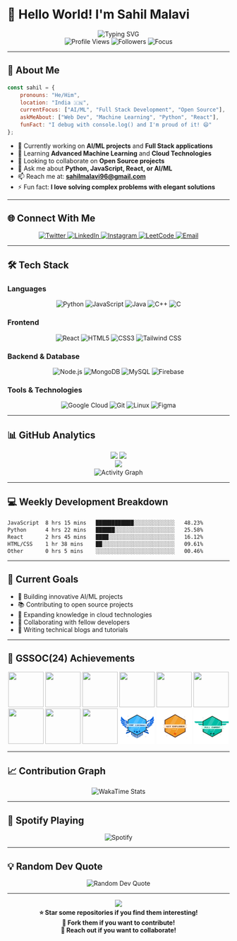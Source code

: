 # 👋 Hello World! I'm Sahil Malavi

<div align="center">
  <img src="https://readme-typing-svg.herokuapp.com?font=Fira+Code&size=28&duration=3000&pause=1000&color=00D9FF&center=true&vCenter=true&width=600&lines=Software+Developer;AI%2FML+Enthusiast;Full+Stack+Developer;Open+Source+Contributor" alt="Typing SVG" />
</div>

<div align="center">
  <img src="https://komarev.com/ghpvc/?username=SahilMalavi&label=Profile%20Views&color=00d9ff&style=for-the-badge" alt="Profile Views" />
  <img src="https://img.shields.io/github/followers/SahilMalavi?label=Followers&style=for-the-badge&color=00d9ff" alt="Followers" />
  <img src="https://img.shields.io/badge/Focus-AI%2FML%20%26%20Web%20Development-00d9ff?style=for-the-badge" alt="Focus" />
</div>

---

## 🚀 About Me

```javascript
const sahil = {
    pronouns: "He/Him",
    location: "India 🇮🇳",
    currentFocus: ["AI/ML", "Full Stack Development", "Open Source"],
    askMeAbout: ["Web Dev", "Machine Learning", "Python", "React"],
    funFact: "I debug with console.log() and I'm proud of it! 😄"
};
```

- 🔭 Currently working on **AI/ML projects** and **Full Stack applications**
- 🌱 Learning **Advanced Machine Learning** and **Cloud Technologies**
- 👯 Looking to collaborate on **Open Source projects**
- 💬 Ask me about **Python, JavaScript, React, or AI/ML**
- 📫 Reach me at: **sahilmalavi96@gmail.com**
- ⚡ Fun fact: **I love solving complex problems with elegant solutions**

---

## 🌐 Connect With Me

<div align="center">
  <a href="https://x.com/i/flow/login?redirect_after_login=%2FSahil28653635">
    <img src="https://img.shields.io/badge/Twitter-1DA1F2?style=for-the-badge&logo=twitter&logoColor=white" alt="Twitter" />
  </a>
  <a href="https://www.linkedin.com/in/sahil-malavi">
    <img src="https://img.shields.io/badge/LinkedIn-0077B5?style=for-the-badge&logo=linkedin&logoColor=white" alt="LinkedIn" />
  </a>
  <a href="https://www.instagram.com/sahil.malavi/">
    <img src="https://img.shields.io/badge/Instagram-E4405F?style=for-the-badge&logo=instagram&logoColor=white" alt="Instagram" />
  </a>
  <a href="https://leetcode.com/u/sahilmalavi96/">
    <img src="https://img.shields.io/badge/LeetCode-FFA116?style=for-the-badge&logo=leetcode&logoColor=black" alt="LeetCode" />
  </a>
  <a href="mailto:sahilmalavi96@gmail.com">
    <img src="https://img.shields.io/badge/Email-D14836?style=for-the-badge&logo=gmail&logoColor=white" alt="Email" />
  </a>
</div>

---

## 🛠️ Tech Stack

### Languages
<div align="center">
  <img src="https://img.shields.io/badge/Python-3776AB?style=for-the-badge&logo=python&logoColor=white" alt="Python" />
  <img src="https://img.shields.io/badge/JavaScript-F7DF1E?style=for-the-badge&logo=javascript&logoColor=black" alt="JavaScript" />
  <img src="https://img.shields.io/badge/Java-ED8B00?style=for-the-badge&logo=java&logoColor=white" alt="Java" />
  <img src="https://img.shields.io/badge/C++-00599C?style=for-the-badge&logo=c%2B%2B&logoColor=white" alt="C++" />
  <img src="https://img.shields.io/badge/C-00599C?style=for-the-badge&logo=c&logoColor=white" alt="C" />
</div>

### Frontend
<div align="center">
  <img src="https://img.shields.io/badge/React-20232A?style=for-the-badge&logo=react&logoColor=61DAFB" alt="React" />
  <img src="https://img.shields.io/badge/HTML5-E34F26?style=for-the-badge&logo=html5&logoColor=white" alt="HTML5" />
  <img src="https://img.shields.io/badge/CSS3-1572B6?style=for-the-badge&logo=css3&logoColor=white" alt="CSS3" />
  <img src="https://img.shields.io/badge/Tailwind_CSS-38B2AC?style=for-the-badge&logo=tailwind-css&logoColor=white" alt="Tailwind CSS" />
</div>

### Backend & Database
<div align="center">
  <img src="https://img.shields.io/badge/Node.js-43853D?style=for-the-badge&logo=node.js&logoColor=white" alt="Node.js" />
  <img src="https://img.shields.io/badge/MongoDB-4EA94B?style=for-the-badge&logo=mongodb&logoColor=white" alt="MongoDB" />
  <img src="https://img.shields.io/badge/MySQL-00000F?style=for-the-badge&logo=mysql&logoColor=white" alt="MySQL" />
  <img src="https://img.shields.io/badge/Firebase-039BE5?style=for-the-badge&logo=Firebase&logoColor=white" alt="Firebase" />
</div>

### Tools & Technologies
<div align="center">
  <img src="https://img.shields.io/badge/Google_Cloud-4285F4?style=for-the-badge&logo=google-cloud&logoColor=white" alt="Google Cloud" />
  <img src="https://img.shields.io/badge/Git-F05032?style=for-the-badge&logo=git&logoColor=white" alt="Git" />
  <img src="https://img.shields.io/badge/Linux-FCC624?style=for-the-badge&logo=linux&logoColor=black" alt="Linux" />
  <img src="https://img.shields.io/badge/Figma-F24E1E?style=for-the-badge&logo=figma&logoColor=white" alt="Figma" />
</div>

---

## 📊 GitHub Analytics

<div align="center">
  <img height="180em" src="https://github-readme-stats.vercel.app/api?username=SahilMalavi&show_icons=true&theme=tokyonight&include_all_commits=true&count_private=true"/>
  <img height="180em" src="https://github-readme-stats.vercel.app/api/top-langs/?username=SahilMalavi&layout=compact&langs_count=8&theme=tokyonight"/>
</div>

<div align="center">
  <img src="https://github-readme-streak-stats.herokuapp.com/?user=SahilMalavi&theme=tokyonight"/>
</div>

<div align="center">
  <img src="https://github-readme-activity-graph.vercel.app/graph?username=SahilMalavi&theme=tokyo-night&bg_color=1a1b27&color=00d9ff&line=00d9ff&point=ffffff" alt="Activity Graph" />
</div>

---

## 💻 Weekly Development Breakdown

<!--START_SECTION:waka-->
```text
JavaScript  8 hrs 15 mins   ████████████░░░░░░░░░░░░░   48.23%
Python      4 hrs 22 mins   ██████░░░░░░░░░░░░░░░░░░░   25.58%
React       2 hrs 45 mins   ████░░░░░░░░░░░░░░░░░░░░░   16.12%
HTML/CSS    1 hr 38 mins    ██░░░░░░░░░░░░░░░░░░░░░░░   09.61%
Other       0 hrs 5 mins    ░░░░░░░░░░░░░░░░░░░░░░░░░   00.46%
```
<!--END_SECTION:waka-->

---

## 🎯 Current Goals

- 🚀 Building innovative AI/ML projects
- 📚 Contributing to open source projects
- 🌟 Expanding knowledge in cloud technologies
- 🤝 Collaborating with fellow developers
- 📝 Writing technical blogs and tutorials

---

## 🏅 GSSOC(24) Achievements

<div align="center">
  <img src="https://raw.githubusercontent.com/GSSoC24/Postman-Challenge/main/docs/assets/Postman%20White.png" width="80px" height="80px" />
  <img src="https://raw.githubusercontent.com/GSSoC24/Postman-Challenge/main/docs/assets/1.png" width="80px" height="80px" />
  <img src="https://raw.githubusercontent.com/GSSoC24/Postman-Challenge/main/docs/assets/2.png" width="80px" height="80px" />
  <img src="https://raw.githubusercontent.com/GSSoC24/Postman-Challenge/main/docs/assets/3.png" width="80px" height="80px" />
  <img src="https://raw.githubusercontent.com/GSSoC24/Postman-Challenge/main/docs/assets/4.png" width="80px" height="80px" />
  <img src="https://raw.githubusercontent.com/GSSoC24/Postman-Challenge/main/docs/assets/5.png" width="80px" height="80px" />
  <img src="https://raw.githubusercontent.com/GSSoC24/Postman-Challenge/main/docs/assets/6.png" width="80px" height="80px" />
  <img src="https://raw.githubusercontent.com/GSSoC24/Postman-Challenge/main/docs/assets/7.png" width="80px" height="80px" />
  <img src="https://raw.githubusercontent.com/GSSoC24/Postman-Challenge/main/docs/assets/8.png" width="80px" height="80px" />
  <img src="https://raw.githubusercontent.com/GSSoC24/Contributor/refs/heads/main/assets/Code%20Luminary.png" width="80px" height="80px" />
  <img src="https://raw.githubusercontent.com/GSSoC24/Contributor/refs/heads/main/assets/Git%20Explorer.png" width="80px" height="80px" />
  <img src="https://raw.githubusercontent.com/GSSoC24/Contributor/refs/heads/main/assets/Pull%20Expert.png" width="80px" height="80px" />
</div>

---

## 📈 Contribution Graph

<div align="center">
  <img src="https://github-readme-stats.vercel.app/api/wakatime?username=SahilMalavi&theme=tokyonight" alt="WakaTime Stats" />
</div>

---

## 🎵 Spotify Playing

<div align="center">
  <img src="https://spotify-github-profile.vercel.app/api/spotify?background_color=1a1b27&border_color=00d9ff" alt="Spotify" />
</div>

---

## 💡 Random Dev Quote

<div align="center">
  <img src="https://quotes-github-readme.vercel.app/api?type=horizontal&theme=tokyonight" alt="Random Dev Quote" />
</div>

---

<div align="center">
  <img src="https://capsule-render.vercel.app/api?type=waving&color=00d9ff&height=120&section=footer&text=Thanks%20for%20visiting!&fontSize=30&fontColor=ffffff&animation=twinkling" />
</div>

<div align="center">
  <b>⭐ Star some repositories if you find them interesting!</b><br>
  <b>🍴 Fork them if you want to contribute!</b><br>
  <b>📧 Reach out if you want to collaborate!</b>
</div>
